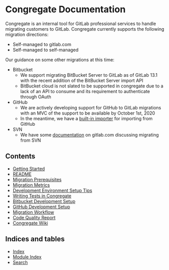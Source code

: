 # Congregate Documentation

Congregate is an internal tool for GitLab professional services to handle migrating customers to GitLab. Congregate currently supports the following migration directions:

* Self-managed to gitlab.com
* Self-managed to self-managed

Our guidance on some other migrations at this time:

* Bitbucket
  * We support migrating BitBucket Server to GitLab as of GitLab 13.1 with the recent addition of the BitBucket Server import API
  * BitBucket cloud is not slated to be supported in congregate due to a lack of an API to consume and its requirement to authenticate through OAuth
* GitHub
  * We are actively developing support for GitHub to GitLab migrations with an MVC of the support to be available by October 1st, 2020
  * In the meantime, we have a [built-in importer](https://docs.gitlab.com/ee/user/project/import/github.html) for importing from GitHub
* SVN
  * We have some [documentation](https://docs.gitlab.com/ee/user/project/import/svn.html) on gitlab.com discussing migrating from SVN

## Contents

* [Getting Started](static_docs/setup.md)
* [README](static_docs/readme.md)
* [Migration Prerequisites](static_docs/migration-prerequisites.md)
* [Migration Metrics](static_docs/migration-metrics.md)
* [Development Environment Setup Tips](static_docs/local-development.md)
* [Writing Tests in Congregate](static_docs/writing-tests.md)
* [Bitbucket Development Setup](static_docs/bitbucket-development-setup.md)
* [GitHub Development Setup](static_docs/github-development-setup.md)
* [Migration Workflow](static_docs/workflow.md)
* [Code Quality Report](static_docs/code-quality.md)
* [Congregate Wiki](https://gitlab.com/gitlab-com/customer-success/tools/congregate/-/wikis/home)

## Indices and tables

* [Index](genindex)
* [Module Index](modindex)
* [Search](search)
